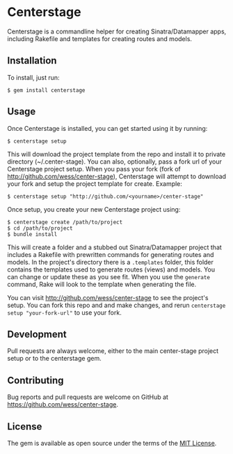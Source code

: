 # Centerstage

Centerstage is a commandline helper for creating Sinatra/Datamapper apps, including Rakefile and templates for creating routes and models.

## Installation

To install, just run:

    $ gem install centerstage

## Usage

Once Centerstage is installed, you can get started using it by running:

    $ centerstage setup

This will download the project template from the repo and install it to private directory (~/.center-stage). You can also, optionally, pass a fork url of your Centerstage
project setup. When you pass your fork (fork of http://github.com/wess/center-stage), Centerstage will attempt to download your fork and setup the project template for create.
Example:

    $ centerstage setup "http://github.com/<yourname>/center-stage"


Once setup, you create your new Centerstage project using:

    $ centerstage create /path/to/project
    $ cd /path/to/project
    $ bundle install

This will create a folder and a stubbed out Sinatra/Datamapper project that includes a Rakefile with prewritten commands for generating routes and models. In the project's directory
there is a `.templates` folder, this folder contains the templates used to generate routes (views) and models. You can change or update these as you see fit. When you use the
`generate` command, Rake will look to the template when generating the file.

You can visit http://github.com/wess/center-stage to see the project's setup. You can fork this repo and and make changes, and rerun `centerstage setup "your-fork-url"` to 
use your fork.

## Development
Pull requests are always welcome, either to the main center-stage project setup or to the centerstage gem.

## Contributing

Bug reports and pull requests are welcome on GitHub at https://github.com/wess/center-stage.


## License

The gem is available as open source under the terms of the [MIT License](http://opensource.org/licenses/MIT).


